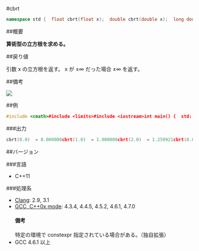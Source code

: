 #cbrt
```cpp
namespace std {  float cbrt(float x);  double cbrt(double x);  long double cbrt(long double x);  template<class Integral>  double cbrt(Integral x);}
```

##概要

<b>算術型の立方根を求める。</b>


##戻り値

引数 x の立方根を返す。
x が ±∞ だった場合 ±∞ を返す。


##備考

![](https://github.com/cpprefjp/image/raw/master/reference/cmath/cbrt/cbrt.png)



##例

```cpp
#include <cmath>#include <limits>#include <iostream>int main() {  std::cout << std::fixed;  std::cout << "cbrt(0.0)  = " << std::cbrt(0.0) << std::endl;  std::cout << "cbrt(1.0)  = " << std::cbrt(1.0) << std::endl;  std::cout << "cbrt(2.0)  = " << std::cbrt(2.0) << std::endl;  std::cout << "cbrt(8.0)  = " << std::cbrt(8.0) << std::endl;  std::cout << "cbrt(+∞)  = " << std::cbrt(std::numeric_limits<double>::infinity()) << std::endl;  std::cout << "cbrt(-1.0) = " << std::cbrt(-1.0) << std::endl;}
```

###出力

```cpp
cbrt(0.0)  = 0.000000cbrt(1.0)  = 1.000000cbrt(2.0)  = 1.259921cbrt(8.0)  = 2.000000cbrt(+∞)  = infcbrt(-1.0) = -1.000000
```

##バージョン


###言語


- C++11



###処理系

- [Clang](/implementation#clang.md):  2.9, 3.1
- [GCC, C++0x mode](/implementation#gcc.md): 4.3.4, 4.4.5, 4.5.2, 4.6.1, 4.7.0<h4>備考</h4>
特定の環境で constexpr 指定されている場合がある。（独自拡張）
- GCC 4.6.1 以上


